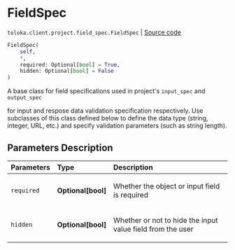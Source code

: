 # FieldSpec
`toloka.client.project.field_spec.FieldSpec` | [Source code](https://github.com/Toloka/toloka-kit/blob/v0.1.26/src/client/project/field_spec.py#L48)

```python
FieldSpec(
    self,
    *,
    required: Optional[bool] = True,
    hidden: Optional[bool] = False
)
```

A base class for field specifications used in project's `input_spec` and `output_spec`


for input and respose data validation specification respectively. Use subclasses of this
class defined below to define the data type (string, integer, URL, etc.) and specify
validation parameters (such as string length).

## Parameters Description

| Parameters | Type | Description |
| :----------| :----| :-----------|
`required`|**Optional\[bool\]**|<p>Whether the object or input field is required</p>
`hidden`|**Optional\[bool\]**|<p>Whether or not to hide the input value field from the user</p>
